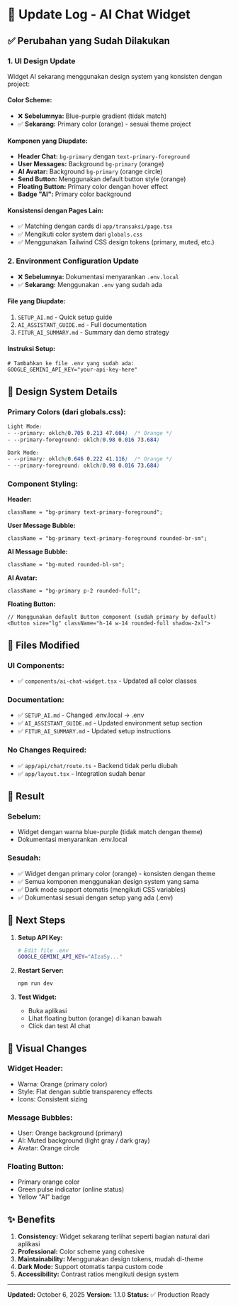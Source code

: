 # 📝 Update Log - AI Chat Widget

## ✅ Perubahan yang Sudah Dilakukan

### 1. **UI Design Update**

Widget AI sekarang menggunakan design system yang konsisten dengan project:

#### Color Scheme:

- ❌ **Sebelumnya:** Blue-purple gradient (tidak match)
- ✅ **Sekarang:** Primary color (orange) - sesuai theme project

#### Komponen yang Diupdate:

- **Header Chat:** `bg-primary` dengan `text-primary-foreground`
- **User Messages:** Background `bg-primary` (orange)
- **AI Avatar:** Background `bg-primary` (orange circle)
- **Send Button:** Menggunakan default button style (orange)
- **Floating Button:** Primary color dengan hover effect
- **Badge "AI":** Primary color background

#### Konsistensi dengan Pages Lain:

- ✅ Matching dengan cards di `app/transaksi/page.tsx`
- ✅ Mengikuti color system dari `globals.css`
- ✅ Menggunakan Tailwind CSS design tokens (primary, muted, etc.)

### 2. **Environment Configuration Update**

- ❌ **Sebelumnya:** Dokumentasi menyarankan `.env.local`
- ✅ **Sekarang:** Menggunakan `.env` yang sudah ada

#### File yang Diupdate:

1. `SETUP_AI.md` - Quick setup guide
2. `AI_ASSISTANT_GUIDE.md` - Full documentation
3. `FITUR_AI_SUMMARY.md` - Summary dan demo strategy

#### Instruksi Setup:

```env
# Tambahkan ke file .env yang sudah ada:
GOOGLE_GEMINI_API_KEY="your-api-key-here"
```

## 🎨 Design System Details

### Primary Colors (dari globals.css):

```css
Light Mode:
- --primary: oklch(0.705 0.213 47.604)  /* Orange */
- --primary-foreground: oklch(0.98 0.016 73.684)

Dark Mode:
- --primary: oklch(0.646 0.222 41.116)  /* Orange */
- --primary-foreground: oklch(0.98 0.016 73.684)
```

### Component Styling:

**Header:**

```tsx
className = "bg-primary text-primary-foreground";
```

**User Message Bubble:**

```tsx
className = "bg-primary text-primary-foreground rounded-br-sm";
```

**AI Message Bubble:**

```tsx
className = "bg-muted rounded-bl-sm";
```

**AI Avatar:**

```tsx
className = "bg-primary p-2 rounded-full";
```

**Floating Button:**

```tsx
// Menggunakan default Button component (sudah primary by default)
<Button size="lg" className="h-14 w-14 rounded-full shadow-2xl">
```

## 📁 Files Modified

### UI Components:

- ✅ `components/ai-chat-widget.tsx` - Updated all color classes

### Documentation:

- ✅ `SETUP_AI.md` - Changed .env.local → .env
- ✅ `AI_ASSISTANT_GUIDE.md` - Updated environment setup section
- ✅ `FITUR_AI_SUMMARY.md` - Updated setup instructions

### No Changes Required:

- ✅ `app/api/chat/route.ts` - Backend tidak perlu diubah
- ✅ `app/layout.tsx` - Integration sudah benar

## 🎯 Result

### Sebelum:

- Widget dengan warna blue-purple (tidak match dengan theme)
- Dokumentasi menyarankan .env.local

### Sesudah:

- ✅ Widget dengan primary color (orange) - konsisten dengan theme
- ✅ Semua komponen menggunakan design system yang sama
- ✅ Dark mode support otomatis (mengikuti CSS variables)
- ✅ Dokumentasi sesuai dengan setup yang ada (.env)

## 🚀 Next Steps

1. **Setup API Key:**

   ```bash
   # Edit file .env
   GOOGLE_GEMINI_API_KEY="AIzaSy..."
   ```

2. **Restart Server:**

   ```bash
   npm run dev
   ```

3. **Test Widget:**
   - Buka aplikasi
   - Lihat floating button (orange) di kanan bawah
   - Click dan test AI chat

## 📸 Visual Changes

### Widget Header:

- Warna: Orange (primary color)
- Style: Flat dengan subtle transparency effects
- Icons: Consistent sizing

### Message Bubbles:

- User: Orange background (primary)
- AI: Muted background (light gray / dark gray)
- Avatar: Orange circle

### Floating Button:

- Primary orange color
- Green pulse indicator (online status)
- Yellow "AI" badge

## ✨ Benefits

1. **Consistency:** Widget sekarang terlihat seperti bagian natural dari aplikasi
2. **Professional:** Color scheme yang cohesive
3. **Maintainability:** Menggunakan design tokens, mudah di-theme
4. **Dark Mode:** Support otomatis tanpa custom code
5. **Accessibility:** Contrast ratios mengikuti design system

---

**Updated:** October 6, 2025
**Version:** 1.1.0
**Status:** ✅ Production Ready
